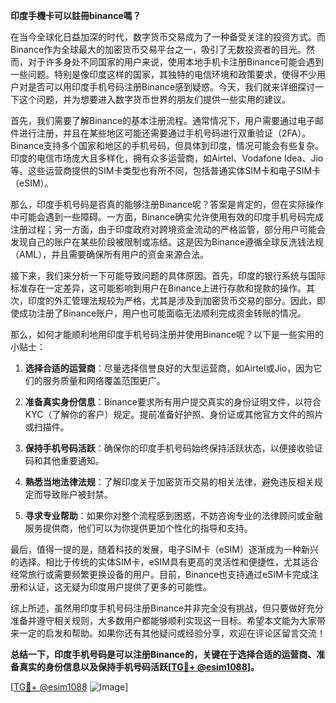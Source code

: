 **印度手機卡可以註冊binance嗎？**

在当今全球化日益加深的时代，数字货币交易成为了一种备受关注的投资方式。而Binance作为全球最大的加密货币交易平台之一，吸引了无数投资者的目光。然而，对于许多身处不同国家的用户来说，使用本地手机卡注册Binance可能会遇到一些问题。特别是像印度这样的国家，其独特的电信环境和政策要求，使得不少用户对是否可以用印度手机号码注册Binance感到疑惑。今天，我们就来详细探讨一下这个问题，并为想要进入数字货币世界的朋友们提供一些实用的建议。

首先，我们需要了解Binance的基本注册流程。通常情况下，用户需要通过电子邮件进行注册，并且在某些地区可能还需要通过手机号码进行双重验证（2FA）。Binance支持多个国家和地区的手机号码，但具体到印度，情况可能会有些复杂。印度的电信市场庞大且多样化，拥有众多运营商，如Airtel、Vodafone Idea、Jio等。这些运营商提供的SIM卡类型也有所不同，包括普通实体SIM卡和电子SIM卡（eSIM）。

那么，印度手机号码是否真的能够注册Binance呢？答案是肯定的，但在实际操作中可能会遇到一些障碍。一方面，Binance确实允许使用有效的印度手机号码完成注册过程；另一方面，由于印度政府对跨境资金流动的严格监管，部分用户可能会发现自己的账户在某些阶段被限制或冻结。这是因为Binance遵循全球反洗钱法规（AML），并且需要确保所有用户的资金来源合法。

接下来，我们来分析一下可能导致问题的具体原因。首先，印度的银行系统与国际标准存在一定差异，这可能影响到用户在Binance上进行存款和提款的操作。其次，印度的外汇管理法规较为严格，尤其是涉及到加密货币交易的部分。因此，即使成功注册了Binance账户，用户也可能面临无法顺利完成资金转账的情况。

那么，如何才能顺利地用印度手机号码注册并使用Binance呢？以下是一些实用的小贴士：

1. **选择合适的运营商**：尽量选择信誉良好的大型运营商，如Airtel或Jio，因为它们的服务质量和网络覆盖范围更广。
   
2. **准备真实身份信息**：Binance要求所有用户提交真实的身份证明文件，以符合KYC（了解你的客户）规定。提前准备好护照、身份证或其他官方文件的照片或扫描件。

3. **保持手机号码活跃**：确保你的印度手机号码始终保持活跃状态，以便接收验证码和其他重要通知。

4. **熟悉当地法律法规**：了解印度关于加密货币交易的相关法律，避免违反相关规定而导致账户被封禁。

5. **寻求专业帮助**：如果你对整个流程感到困惑，不妨咨询专业的法律顾问或金融服务提供商，他们可以为你提供更加个性化的指导和支持。

最后，值得一提的是，随着科技的发展，电子SIM卡（eSIM）逐渐成为一种新兴的选择。相比于传统的实体SIM卡，eSIM具有更高的灵活性和便捷性，尤其适合经常旅行或需要频繁更换设备的用户。目前，Binance也支持通过eSIM卡完成注册和认证，这无疑为印度用户提供了更多的可能性。

综上所述，虽然用印度手机号码注册Binance并非完全没有挑战，但只要做好充分准备并遵守相关规则，大多数用户都能够顺利实现这一目标。希望本文能为大家带来一定的启发和帮助。如果你还有其他疑问或经验分享，欢迎在评论区留言交流！

**总结一下，印度手机号码是可以注册Binance的，关键在于选择合适的运营商、准备真实的身份信息以及保持手机号码活跃[[TG💪+ @esim1088](https://t.me/s/esim1088)]。**

[[TG💪+ @esim1088](https://t.me/s/esim1088) ![Image](https://i.postimg.cc/4NQfJmqS/Snipaste-2025-05-13-00-14-12.png)]